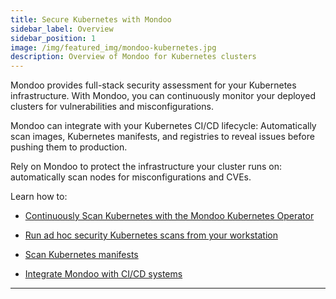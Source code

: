 ```yaml
---
title: Secure Kubernetes with Mondoo
sidebar_label: Overview
sidebar_position: 1
image: /img/featured_img/mondoo-kubernetes.jpg
description: Overview of Mondoo for Kubernetes clusters
---
```


Mondoo provides full-stack security assessment for your Kubernetes infrastructure. With Mondoo, you can continuously monitor your deployed clusters for vulnerabilities and misconfigurations.

Mondoo can integrate with your Kubernetes CI/CD lifecycle: Automatically scan images, Kubernetes manifests, and registries to reveal issues before pushing them to production.

Rely on Mondoo to protect the infrastructure your cluster runs on: automatically scan nodes for misconfigurations and CVEs.

Learn how to:

- [Continuously Scan Kubernetes with the Mondoo Kubernetes Operator](/platform/infra/cloud/kubernetes/scan-kubernetes-with-operator)

- [Run ad hoc security Kubernetes scans from your workstation](/cnspec/cnspec-k8s/)

- [Scan Kubernetes manifests](/cnspec/cnspec-k8s/cnspec-k8s-manifest)

- [Integrate Mondoo with CI/CD systems](/platform/infra/supply/cicd/overview)

---
